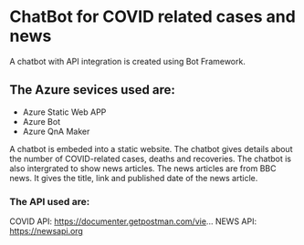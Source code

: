 # ChatBot for COVID related cases and news
A chatbot with API integration is created using Bot Framework.
## The Azure sevices used are:
- Azure Static Web APP
- Azure Bot 
- Azure QnA Maker

A chatbot is embeded into a static website. The chatbot gives details about the number of COVID-related cases, deaths and recoveries. The chatbot is also intergrated to show news articles. The news articles are from BBC news. It gives the title, link and published date of the news article.

### The API used are:
COVID API: https://documenter.getpostman.com/vie...
NEWS API: https://newsapi.org




